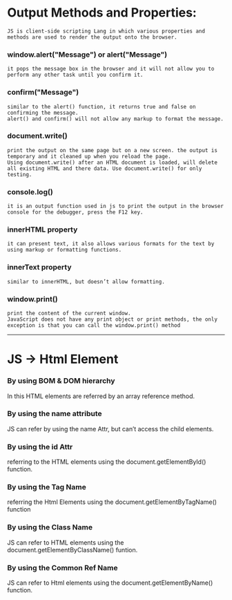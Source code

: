 # Output Methods and Properties:
    JS is client-side scripting Lang in which various properties and methods are used to render the output onto the browser.

### window.alert("Message") or alert("Message") 
    it pops the message box in the browser and it will not allow you to perform any other task until you confirm it.
        
### confirm("Message") 
    similar to the alert() function, it returns true and false on confirming the message.
    alert() and confirm() will not allow any markup to format the message.
        
### document.write() 
    print the output on the same page but on a new screen. the output is temporary and it cleaned up when you reload the page.
    Using document.write() after an HTML document is loaded, will delete all existing HTML and there data. Use document.write() for only testing.
        
### console.log() 
    it is an output function used in js to print the output in the browser console for the debugger, press the F12 key.
    
### innerHTML property 
    it can present text, it also allows various formats for the text by using markup or formatting functions.
    
### innerText property 
    similar to innerHTML, but doesn’t allow formatting.
    
### window.print() 
    print the content of the current window.
    JavaScript does not have any print object or print methods, the only exception is that you can call the window.print() method


---

# JS -> Html Element

### By using BOM & DOM hierarchy
In this HTML elements are referred by an array reference method.

### By using the name attribute
JS can refer by using the name Attr, but can’t access the child elements.

### By using the id Attr
referring to the HTML elements using the document.getElementById() function.

### By using the Tag Name
referring the Html Elements using the document.getElementByTagName() function

### By using the Class Name
JS can refer to HTML elements using the document.getElementByClassName() funtion.

### By using the Common Ref Name
JS can refer to Html elements using the document.getElementByName() function.
